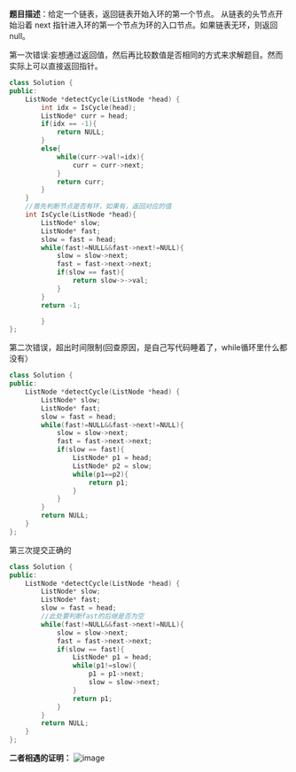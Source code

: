 **题目描述**：给定一个链表，返回链表开始入环的第一个节点。 从链表的头节点开始沿着 next 指针进入环的第一个节点为环的入口节点。如果链表无环，则返回 null。

第一次错误:妄想通过返回值，然后再比较数值是否相同的方式来求解题目。然而实际上可以直接返回指针。
```C++
class Solution {
public:
    ListNode *detectCycle(ListNode *head) {
        int idx = IsCycle(head);
        ListNode* curr = head;
        if(idx == -1){
            return NULL;
        }
        else{
            while(curr->val!=idx){
                curr = curr->next;
            }
            return curr;
        }
    }
    //首先判断节点是否有环，如果有，返回对应的值
    int IsCycle(ListNode *head){
        ListNode* slow;
        ListNode* fast;
        slow = fast = head;
        while(fast!=NULL&&fast->next!=NULL){
            slow = slow->next;
            fast = fast->next->next;
            if(slow == fast){
                return slow->->val;
            }
        }
        return -1;

        }
};
```
第二次错误，超出时间限制(回查原因，是自己写代码睡着了，while循环里什么都没有）
```C++
class Solution {
public:
    ListNode *detectCycle(ListNode *head) {
        ListNode* slow;
        ListNode* fast;
        slow = fast = head;
        while(fast!=NULL&&fast->next!=NULL){
            slow = slow->next;
            fast = fast->next->next;
            if(slow == fast){
                ListNode* p1 = head;
                ListNode* p2 = slow;
                while(p1==p2){
                    return p1;
                }
            }
        }
        return NULL;
    }
};
```
第三次提交正确的
```C++
class Solution {
public:
    ListNode *detectCycle(ListNode *head) {
        ListNode* slow;
        ListNode* fast;
        slow = fast = head;
        //此处要判断fast的后继是否为空
        while(fast!=NULL&&fast->next!=NULL){
            slow = slow->next;
            fast = fast->next->next;
            if(slow == fast){
                ListNode* p1 = head;
                while(p1!=slow){
                    p1 = p1->next;
                    slow = slow->next;
                }
                return p1;
            }
        }
        return NULL;
    }
};
```

**二者相遇的证明：**
![image](https://user-images.githubusercontent.com/95728123/225308909-7d8a9d78-e114-4b0a-bc2f-56356d1a52cc.png)
